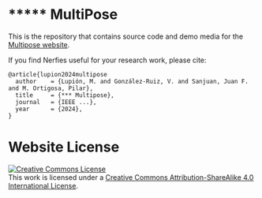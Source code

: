 # ***** MultiPose

This is the repository that contains source code and demo media for the [Multipose website](https://thermal_posing.github.io).

If you find Nerfies useful for your research work, please cite:
```
@article{lupion2024multipose
  author    = {Lupión, M. and González-Ruiz, V. and Sanjuan, Juan F. and M. Ortigosa, Pilar},
  title     = {*** Multipose},
  journal   = {IEEE ...},
  year      = {2024},
}
```

# Website License
<a rel="license" href="http://creativecommons.org/licenses/by-sa/4.0/"><img alt="Creative Commons License" style="border-width:0" src="https://i.creativecommons.org/l/by-sa/4.0/88x31.png" /></a><br />This work is licensed under a <a rel="license" href="http://creativecommons.org/licenses/by-sa/4.0/">Creative Commons Attribution-ShareAlike 4.0 International License</a>.
